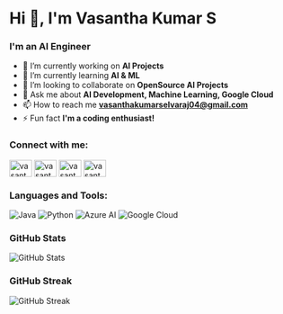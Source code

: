 <h1 align="left">Hi 👋, I'm Vasantha Kumar S</h1>
<h3 align="left">I'm an AI Engineer</h3>

- 🔭 I’m currently working on **AI Projects**
- 🌱 I’m currently learning **AI & ML**
- 👯 I’m looking to collaborate on **OpenSource AI Projects**
- 💬 Ask me about **AI Development, Machine Learning, Google Cloud**
- 📫 How to reach me **vasanthakumarselvaraj04@gmail.com**
- ⚡ Fun fact **I'm a coding enthusiast!**

<h3 align="left">Connect with me:</h3>
<p align="left">
<a href="https://twitter.com/vasanth_code" target="blank"><img align="center" src="https://raw.githubusercontent.com/rahuldkjain/github-profile-readme-generator/master/src/images/icons/Social/twitter.svg" alt="vasanth_code" height="30" width="40" /></a>
<a href="https://www.linkedin.com/in/vasantha-kumar-s/" target="blank"><img align="center" src="https://raw.githubusercontent.com/rahuldkjain/github-profile-readme-generator/master/src/images/icons/Social/linked-in-alt.svg" alt="vasantha-kumar-s" height="30" width="40" /></a>
<a href="https://www.instagram.com/vasantha_kumar_s_" target="blank"><img align="center" src="https://raw.githubusercontent.com/rahuldkjain/github-profile-readme-generator/master/src/images/icons/Social/instagram.svg" alt="vasantha_kumar_s_" height="30" width="40" /></a>
<a href="https://www.youtube.com/@vasanthakumar_s" target="blank"><img align="center" src="https://raw.githubusercontent.com/rahuldkjain/github-profile-readme-generator/master/src/images/icons/Social/youtube.svg" alt="vasanthakumar_s" height="30" width="40" /></a>
</p>

<h3 align="left">Languages and Tools:</h3>

![Java](https://img.shields.io/badge/java-%23ED8B00.svg?style=for-the-badge&logo=java&logoColor=white) ![Python](https://img.shields.io/badge/python-3670A0?style=for-the-badge&logo=python&logoColor=ffdd54) ![Azure AI](https://img.shields.io/badge/Azure%20AI-%230072C6.svg?style=for-the-badge&logo=microsoft-azure&logoColor=white) ![Google Cloud](https://img.shields.io/badge/Google%20Cloud-%234285F4.svg?style=for-the-badge&logo=google-cloud&logoColor=white)

### GitHub Stats
![GitHub Stats](https://github-readme-stats.vercel.app/api?username=gitty-vk&show_icons=true&theme=radical)

### GitHub Streak
![GitHub Streak](https://github-readme-streak-stats.herokuapp.com/?user=gitty-vk)
